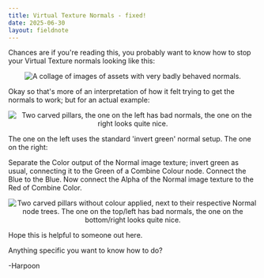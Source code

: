 ```yaml
---
title: Virtual Texture Normals - fixed!
date: 2025-06-30
layout: fieldnote
---
```


Chances are if you're reading this, you probably want to know how to stop your Virtual Texture normals looking like this:

<p align="center">
  <img src="{{ '/assets/images/bad-normals.jpg' | relative_url }}" alt="A collage of images of assets with very badly behaved normals." />
</p>

Okay so that's more of an interpretation of how it felt trying to get the normals to work; but for an actual example:

<p align="center">
  <img src="{{ 'assets/images
/before_and_after_pillars.webp' | relative_url }}" alt="Two carved pillars, the one on the left has bad normals, the one on the right looks quite nice." />
</p>

The one on the left uses the standard 'invert green' normal setup. The one on the right: 

Separate the Color output of the Normal image texture; invert green as usual, connecting it to the Green of a Combine Colour node.
Connect the Blue to the Blue.
Now connect the Alpha of the Normal image texture to the Red of Combine Color. 



<p align="center">
  <img src="{{ 'assets/images
/uncoloured_pillar_comparison.jpg' | relative_url }}" alt="Two carved pillars without colour applied, next to their respective Normal node trees. The one on the top/left has bad normals, the one on the bottom/right looks quite nice." />
</p>


Hope this is helpful to someone out here.

Anything specific you want to know how to do?

-Harpoon

